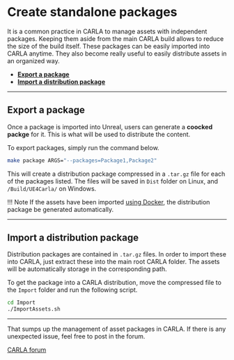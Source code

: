 # Create standalone packages 

It is a common practice in CARLA to manage assets with independent packages. Keeping them aside from the main CARLA build allows to reduce the size of the build itself. These packages can be easily imported into CARLA anytime. They also become really useful to easily distribute assets in an organized way. 

* [__Export a package__](#export-a-package)  
* [__Import a distribution package__](#import-a-distribution-package)  

---
## Export a package

Once a package is imported into Unreal, users can  generate a __coocked packge__ for it. This is what will be used to distribute the content.

To export packages, simply run the command below.

```sh
make package ARGS="--packages=Package1,Package2"
```

This will create a distribution package compressed in a `.tar.gz` file for each of the packages listed. The files will be saved in `Dist` folder on Linux, and `/Build/UE4Carla/` on Windows. 

!!! Note
    If the assets have been imported [using Docker](tuto_A_add_map.md#via-docker), the distribution package be generated automatically.  

---
## Import a distribution package

Distribution packages are contained in `.tar.gz` files. In order to import these into CARLA, just extract these into the main root CARLA folder. The assets will be automatically storage in the corresponding path.  

To get the package into a CARLA distribution, move the compressed file to the `Import` folder and run the following script.  

```sh
cd Import
./ImportAssets.sh
```

---

That sumps up the management of asset packages in CARLA. If there is any unexpected issue, feel free to post in the forum. 

<div class="build-buttons">
<p>
<a href="https://forum.carla.org/" target="_blank" class="btn btn-neutral" title="Go to the CARLA forum">
CARLA forum</a>
</p>
</div>